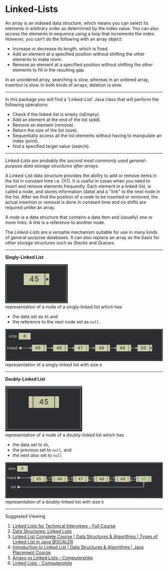 # Linked-Lists

An array is an indexed data structure, which means you can select its elements in arbitrary  order as determined by the 
index value. You can also access the elements in sequence using  a loop that increments the index.  
However, you can’t do the following with an array object:
- Increase or decrease its length, which is fixed.
- Add an element at a specified position without shifting the other elements to make room.
- Remove an element at a specified position without shifting the other elements to fill in the resulting gap.

In an unordered array, searching is slow, whereas in an ordered array, insertion is slow. In both kinds of arrays, deletion
is slow.

---

In this package you will find a 'Linked-List' Java class that will perform the following operations:

- Check if the linked-list is empty (isEmpty).
- Add an element at the end of the list (add).
- Remove an element (remove).
- Return the size of the list (size).
- Sequentially access all the list elements without having to manipulate an index (print).
- find a specified target value (search).

---

_Linked-Lists are probably the second most commonly used general-purpose data storage structures after arrays._

A Linked-List data structure provides the ability to add or remove items in the list in constant time i.e. O(1).
It is useful in cases when you need to insert and remove elements frequently. Each element in a linked-list, is called
a node, and stores information (data) and a "link" to the next node in the list. After we find the position of a node to
be inserted or removed, the actual insertion or removal is done in constant time and no shifts are required unlike an 
array.

A _node_ is a data structure that contains a data item and (usually) one or more links. A _link_ is a reference to another
node.

The _Linked-Lists_ are a versatile mechanism suitable for use in many kinds of general-purpose databases. It can also
replace an array as the basis for other storage structures such as _Stacks_ and _Queues_.

---

**Singly-Linked List**

![singly linked list node](../../resources/images/singly-linked-list-node.png)  
representation of a node of a singly-linked list which has
- the data set as `45` and 
- the reference to the next node set as `null`.  

![singly linked list](../../resources/images/singly-linked-list.png)  
representation of a singly-linked list with size `6`

---

**Doubly-Linked List**

![doubly linked list node](../../resources/images/doubly-linked-list-node.png)  
representation of a node of a doubly-linked list which has 
- the data set to `45`,
- the previous set to `null`, and
- the next also set to `null`

![doubly linked list](../../resources/images/doubly-linked-list.png)  
representation of a doubly-linked list with size `6`

---

Suggested Viewing

1. [Linked Lists for Technical Interviews - Full Course](https://youtu.be/Hj_rA0dhr2I?si=iDD8w2hWVH1bxRS5)
2. [Data Structures: Linked Lists](https://youtu.be/njTh_OwMljA?si=IgWY9BgCtLmGz6rs)
3. [Linked List Complete Course | Data Structures & Algorithms | Types of Linked List in Java @SCALER](https://youtu.be/kn3PhQb8soI?si=CzjAXhuAGQAkMco2)
4. [Introduction to Linked List | Data Structures & Algorithms | Java Placement Course](https://youtu.be/oAja8-Ulz6o?si=2OkyE19ssno3WobO)
5. [Arrays vs Linked Lists - Computerphile](https://youtu.be/DyG9S9nAlUM?si=CWfia4jJFc9VYjI-)
6. [Linked Lists - Computerphile](https://youtu.be/_jQhALI4ujg?si=Lmz-dmfjgPtf60eP)